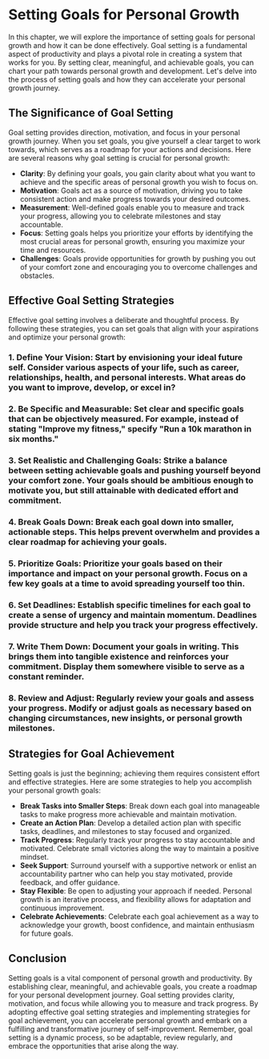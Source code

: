 Setting Goals for Personal Growth
==========================================

In this chapter, we will explore the importance of setting goals for personal growth and how it can be done effectively. Goal setting is a fundamental aspect of productivity and plays a pivotal role in creating a system that works for you. By setting clear, meaningful, and achievable goals, you can chart your path towards personal growth and development. Let's delve into the process of setting goals and how they can accelerate your personal growth journey.

**The Significance of Goal Setting**
------------------------------------

Goal setting provides direction, motivation, and focus in your personal growth journey. When you set goals, you give yourself a clear target to work towards, which serves as a roadmap for your actions and decisions. Here are several reasons why goal setting is crucial for personal growth:

* **Clarity**: By defining your goals, you gain clarity about what you want to achieve and the specific areas of personal growth you wish to focus on.
* **Motivation**: Goals act as a source of motivation, driving you to take consistent action and make progress towards your desired outcomes.
* **Measurement**: Well-defined goals enable you to measure and track your progress, allowing you to celebrate milestones and stay accountable.
* **Focus**: Setting goals helps you prioritize your efforts by identifying the most crucial areas for personal growth, ensuring you maximize your time and resources.
* **Challenges**: Goals provide opportunities for growth by pushing you out of your comfort zone and encouraging you to overcome challenges and obstacles.

**Effective Goal Setting Strategies**
-------------------------------------

Effective goal setting involves a deliberate and thoughtful process. By following these strategies, you can set goals that align with your aspirations and optimize your personal growth:

### 1. **Define Your Vision**: Start by envisioning your ideal future self. Consider various aspects of your life, such as career, relationships, health, and personal interests. What areas do you want to improve, develop, or excel in?

### 2. **Be Specific and Measurable**: Set clear and specific goals that can be objectively measured. For example, instead of stating "Improve my fitness," specify "Run a 10k marathon in six months."

### 3. **Set Realistic and Challenging Goals**: Strike a balance between setting achievable goals and pushing yourself beyond your comfort zone. Your goals should be ambitious enough to motivate you, but still attainable with dedicated effort and commitment.

### 4. **Break Goals Down**: Break each goal down into smaller, actionable steps. This helps prevent overwhelm and provides a clear roadmap for achieving your goals.

### 5. **Prioritize Goals**: Prioritize your goals based on their importance and impact on your personal growth. Focus on a few key goals at a time to avoid spreading yourself too thin.

### 6. **Set Deadlines**: Establish specific timelines for each goal to create a sense of urgency and maintain momentum. Deadlines provide structure and help you track your progress effectively.

### 7. **Write Them Down**: Document your goals in writing. This brings them into tangible existence and reinforces your commitment. Display them somewhere visible to serve as a constant reminder.

### 8. **Review and Adjust**: Regularly review your goals and assess your progress. Modify or adjust goals as necessary based on changing circumstances, new insights, or personal growth milestones.

**Strategies for Goal Achievement**
-----------------------------------

Setting goals is just the beginning; achieving them requires consistent effort and effective strategies. Here are some strategies to help you accomplish your personal growth goals:

* **Break Tasks into Smaller Steps**: Break down each goal into manageable tasks to make progress more achievable and maintain motivation.
* **Create an Action Plan**: Develop a detailed action plan with specific tasks, deadlines, and milestones to stay focused and organized.
* **Track Progress**: Regularly track your progress to stay accountable and motivated. Celebrate small victories along the way to maintain a positive mindset.
* **Seek Support**: Surround yourself with a supportive network or enlist an accountability partner who can help you stay motivated, provide feedback, and offer guidance.
* **Stay Flexible**: Be open to adjusting your approach if needed. Personal growth is an iterative process, and flexibility allows for adaptation and continuous improvement.
* **Celebrate Achievements**: Celebrate each goal achievement as a way to acknowledge your growth, boost confidence, and maintain enthusiasm for future goals.

**Conclusion**
--------------

Setting goals is a vital component of personal growth and productivity. By establishing clear, meaningful, and achievable goals, you create a roadmap for your personal development journey. Goal setting provides clarity, motivation, and focus while allowing you to measure and track progress. By adopting effective goal setting strategies and implementing strategies for goal achievement, you can accelerate personal growth and embark on a fulfilling and transformative journey of self-improvement. Remember, goal setting is a dynamic process, so be adaptable, review regularly, and embrace the opportunities that arise along the way.
